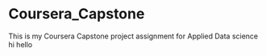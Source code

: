 # Coursera_Capstone
This is my Coursera Capstone project assignment for Applied Data science
hi 
hello

